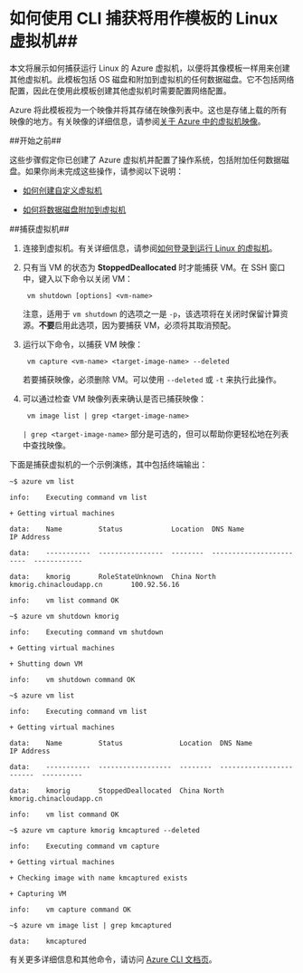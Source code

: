 <properties
	pageTitle="使用 CLI 捕获运行 Linux 的虚拟机的映像"
	description="了解如何捕获运行 Linux 的 Azure 虚拟机 (VM) 的映像。"
	services="virtual-machines"
	documentationCenter=""
	authors="karthmut"
	manager="timlt"
	editor="tysonn"/>  


<tags
	ms.service="virtual-machines"
	ms.date="02/20/2015"
	wacn.date=""/>




# 如何使用 CLI 捕获将用作模板的 Linux 虚拟机##



本文将展示如何捕获运行 Linux 的 Azure 虚拟机，以便将其像模板一样用来创建其他虚拟机。此模板包括 OS 磁盘和附加到虚拟机的任何数据磁盘。它不包括网络配置，因此在使用此模板创建其他虚拟机时需要配置网络配置。



Azure 将此模板视为一个映像并将其存储在映像列表中。这也是存储上载的所有映像的地方。有关映像的详细信息，请参阅[关于 Azure 中的虚拟机映像][]。



##开始之前##



这些步骤假定你已创建了 Azure 虚拟机并配置了操作系统，包括附加任何数据磁盘。如果你尚未完成这些操作，请参阅以下说明：



- [如何创建自定义虚拟机][]

- [如何将数据磁盘附加到虚拟机][]



##捕获虚拟机##



1. 连接到虚拟机。有关详细信息，请参阅[如何登录到运行 Linux 的虚拟机][]。



2. 只有当 VM 的状态为 **StoppedDeallocated** 时才能捕获 VM。在 SSH 窗口中，键入以下命令以关闭 VM：



        vm shutdown [options] <vm-name>



    注意，适用于 `vm shutdown` 的选项之一是 `-p`，该选项将在关闭时保留计算资源。**不要**启用此选项，因为要捕获 VM，必须将其取消预配。



3. 运行以下命令，以捕获 VM 映像：



        vm capture <vm-name> <target-image-name> --deleted



    若要捕获映像，必须删除 VM。可以使用 `--deleted` 或 `-t` 来执行此操作。



4. 可以通过检查 VM 映像列表来确认是否已捕获映像：



        vm image list | grep <target-image-name>



    `| grep <target-image-name>` 部分是可选的，但可以帮助你更轻松地在列表中查找映像。



下面是捕获虚拟机的一个示例演练，其中包括终端输出：


    ~$ azure vm list

    info:    Executing command vm list

    + Getting virtual machines

    data:    Name         Status            Location  DNS Name                  IP Address

    data:    -----------  ----------------  --------  ------------------------  ------------

    data:    kmorig       RoleStateUnknown  China North   kmorig.chinacloudapp.cn       100.92.56.16

    info:    vm list command OK

    ~$ azure vm shutdown kmorig

    info:    Executing command vm shutdown

    + Getting virtual machines

    + Shutting down VM

    info:    vm shutdown command OK

    ~$ azure vm list

    info:    Executing command vm list

    + Getting virtual machines

    data:    Name         Status              Location  DNS Name                  IP Address

    data:    -----------  ------------------  --------  ------------------------  ----------

    data:    kmorig       StoppedDeallocated  China North   kmorig.chinacloudapp.cn

    info:    vm list command OK

    ~$ azure vm capture kmorig kmcaptured --deleted

    info:    Executing command vm capture

    + Getting virtual machines

    + Checking image with name kmcaptured exists

    + Capturing VM

    info:    vm capture command OK

    ~$ azure vm image list | grep kmcaptured

    data:    kmcaptured



有关更多详细信息和其他命令，请访问 [Azure CLI 文档页][]。


[Azure CLI 文档页]: /documentation/articles/virtual-machines-command-line-tools/

[如何登录到运行 Linux 的虚拟机]: /documentation/articles/virtual-machines-linux-how-to-log-on/

[关于 Azure 中的虚拟机映像]: http://msdn.microsoft.com/zh-cn/library/azure/dn790290.aspx

[如何创建自定义虚拟机]: /documentation/articles/virtual-machines-create-custom/

[如何将数据磁盘附加到虚拟机]: /documentation/articles/storage-windows-attach-disk/

<!---HONumber=Mooncake_Quality_Review_1215_2016-->